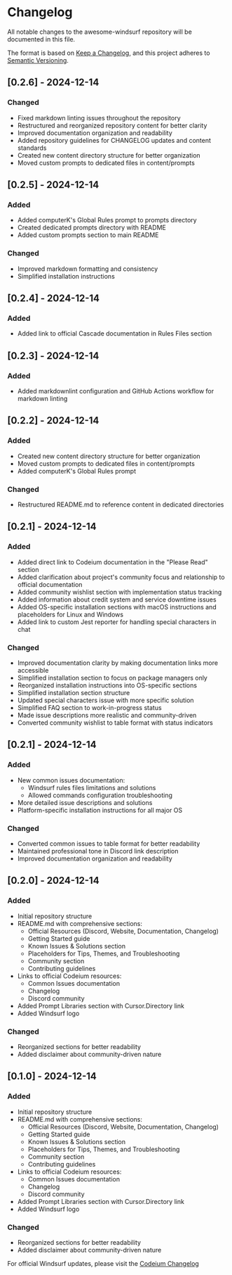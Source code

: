 # Changelog

All notable changes to the awesome-windsurf repository will be documented in this file.

The format is based on [Keep a Changelog](https://keepachangelog.com/en/1.0.0/),
and this project adheres to [Semantic Versioning](https://semver.org/spec/v2.0.0.html).

## [0.2.6] - 2024-12-14

### Changed
- Fixed markdown linting issues throughout the repository
- Restructured and reorganized repository content for better clarity
- Improved documentation organization and readability
- Added repository guidelines for CHANGELOG updates and content standards
- Created new content directory structure for better organization
- Moved custom prompts to dedicated files in content/prompts

## [0.2.5] - 2024-12-14

### Added
- Added computerK's Global Rules prompt to prompts directory
- Created dedicated prompts directory with README
- Added custom prompts section to main README

### Changed
- Improved markdown formatting and consistency
- Simplified installation instructions

## [0.2.4] - 2024-12-14

### Added
- Added link to official Cascade documentation in Rules Files section

## [0.2.3] - 2024-12-14

### Added
- Added markdownlint configuration and GitHub Actions workflow for markdown linting

## [0.2.2] - 2024-12-14

### Added
- Created new content directory structure for better organization
- Moved custom prompts to dedicated files in content/prompts
- Added computerK's Global Rules prompt

### Changed
- Restructured README.md to reference content in dedicated directories

## [0.2.1] - 2024-12-14

### Added
- Added direct link to Codeium documentation in the "Please Read" section
- Added clarification about project's community focus and relationship to official documentation
- Added community wishlist section with implementation status tracking
- Added information about credit system and service downtime issues
- Added OS-specific installation sections with macOS instructions and placeholders for Linux and Windows
- Added link to custom Jest reporter for handling special characters in chat

### Changed

- Improved documentation clarity by making documentation links more accessible
- Simplified installation section to focus on package managers only
- Reorganized installation instructions into OS-specific sections
- Simplified installation section structure
- Updated special characters issue with more specific solution
- Simplified FAQ section to work-in-progress status
- Made issue descriptions more realistic and community-driven
- Converted community wishlist to table format with status indicators

## [0.2.1] - 2024-12-14

### Added

- New common issues documentation:
  - Windsurf rules files limitations and solutions
  - Allowed commands configuration troubleshooting
- More detailed issue descriptions and solutions
- Platform-specific installation instructions for all major OS

### Changed

- Converted common issues to table format for better readability
- Maintained professional tone in Discord link description
- Improved documentation organization and readability

## [0.2.0] - 2024-12-14

### Added

- Initial repository structure
- README.md with comprehensive sections:
  - Official Resources (Discord, Website, Documentation, Changelog)
  - Getting Started guide
  - Known Issues & Solutions section
  - Placeholders for Tips, Themes, and Troubleshooting
  - Community section
  - Contributing guidelines
- Links to official Codeium resources:
  - Common Issues documentation
  - Changelog
  - Discord community
- Added Prompt Libraries section with Cursor.Directory link
- Added Windsurf logo

### Changed

- Reorganized sections for better readability
- Added disclaimer about community-driven nature

## [0.1.0] - 2024-12-14

### Added

- Initial repository structure
- README.md with comprehensive sections:
  - Official Resources (Discord, Website, Documentation, Changelog)
  - Getting Started guide
  - Known Issues & Solutions section
  - Placeholders for Tips, Themes, and Troubleshooting
  - Community section
  - Contributing guidelines
- Links to official Codeium resources:
  - Common Issues documentation
  - Changelog
  - Discord community
- Added Prompt Libraries section with Cursor.Directory link
- Added Windsurf logo

### Changed

- Reorganized sections for better readability
- Added disclaimer about community-driven nature

For official Windsurf updates, please visit the [Codeium Changelog](https://codeium.com/changelog)
